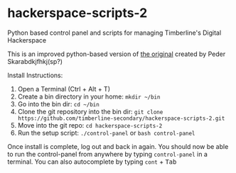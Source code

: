 # hackerspace-scripts-2
Python based control panel and scripts for managing Timberline's Digital Hackerspace

This is an improved python-based version of [the original](https://github.com/timberline-secondary/hackerspace-scripts) created by Peder Skarabdkjfhkj(sp?)

Install Instructions:

1. Open a Terminal (Ctrl + Alt + T)
1. Create a bin directory in your home: `mkdir ~/bin`
1. Go into the bin dir:  `cd ~/bin`
1. Clone the git repository into the bin dir: `git clone https://github.com/timberline-secondary/hackerspace-scripts-2.git`
1. Move into the git repo: `cd hackerspace-scripts-2`
1. Run the setup script: `./control-panel` or `bash control-panel`

Once install is complete, log out and back in again. You should  now be able to run the control-panel from anywhere by typing `control-panel` in a terminal.  You can also autocomplete by typing `cont` + <kbd>Tab</kbd>
